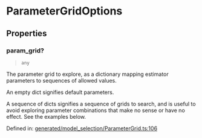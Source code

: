 # ParameterGridOptions

## Properties

### param\_grid?

> `any`

The parameter grid to explore, as a dictionary mapping estimator parameters to sequences of allowed values.

An empty dict signifies default parameters.

A sequence of dicts signifies a sequence of grids to search, and is useful to avoid exploring parameter combinations that make no sense or have no effect. See the examples below.

Defined in:  [generated/model\_selection/ParameterGrid.ts:106](https://github.com/transitive-bullshit/scikit-learn-ts/blob/122b3c0/packages/sklearn/src/generated/model_selection/ParameterGrid.ts#L106)
